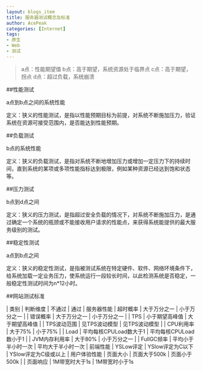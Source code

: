```yaml
---
layout: blogs_item
title: 服务器测试概念及标准
author: AcePeak
categories: [Internet]
tags: 
- 原生
- Web
- 测试
---
```



> a点：性能期望值
> b点：高于期望，系统资源处于临界点
> c点：高于期望，拐点
> d点：超过负载，系统崩溃



##性能测试 

a点到b点之间的系统性能

定义：狭义的性能测试，是指以性能预期目标为前提，对系统不断施加压力，验证系统在资源可接受范围内，是否能达到性能预期。


##负载测试

b点的系统性能

定义：狭义的负载测试，是指对系统不断地增加压力或增加一定压力下的持续时间，直到系统的某项或多项性能指标达到极限，例如某种资源已经达到饱和状态等。


##压力测试

b点到d点之间

定义：狭义的压力测试，是指超过安全负载的情况下，对系统不断施加压力，是通过确定一个系统的瓶颈或不能接收用户请求的性能点，来获得系统能提供的最大服务级别的测试。


##稳定性测试

a点到b点之间

定义：狭义的稳定性测试，是指被测试系统在特定硬件、软件、网络环境条件下，给系统加载一定业务压力，使系统运行一段较长时间，以此检测系统是否稳定，一般稳定性测试时间为n*12小时。



##网站测试标准


| 类别 | 判断维度 | 不通过 | 通过
| 服务器性能 | 超时概率 | 大于万分之一 | 小于万分之一
|  | 错误概率 | 大于万分之一 | 小于万分之一
|  | TPS | 小于期望高峰值 | 大于期望高峰值
|  | TPS波动范围 | 见TPS波动模型 | 见TPS波动模型
|  | CPU利用率 | 大于75% | 小于75%
|  | Load | 平均每核CPULoad数大于1 | 平均每核CPULoad数小于1
|  | JVM内存利用率 | 大于80% | 小于万分之一
|  | FullGC频率 | 平均小于半小时一次 | 平均大于半小时一次
| 前端性能 | YSLow评定 | YSlow评定为C以下 | YSlow评定为C级或以上
| 用户体验性能 | 页面大小 | 页面大于500k | 页面小于500k
|  | 页面响应 | 1M带宽时大于1s | 1M带宽时小于1s

